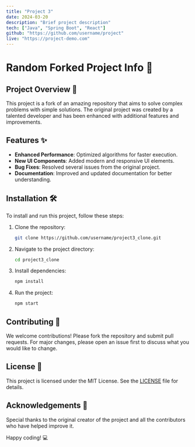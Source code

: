 ```yaml
---
title: "Project 3"
date: 2024-03-20
description: "Brief project description"
tech: ["Java", "Spring Boot", "React"]
github: "https://github.com/username/project"
live: "https://project-demo.com"
---
```


# Random Forked Project Info 🎉

## Project Overview 🚀
This project is a fork of an amazing repository that aims to solve complex problems with simple solutions. The original project was created by a talented developer and has been enhanced with additional features and improvements.

## Features ✨
- **Enhanced Performance**: Optimized algorithms for faster execution.
- **New UI Components**: Added modern and responsive UI elements.
- **Bug Fixes**: Resolved several issues from the original project.
- **Documentation**: Improved and updated documentation for better understanding.

## Installation 🛠️
To install and run this project, follow these steps:
1. Clone the repository:
    ```bash
    git clone https://github.com/username/project3_clone.git
    ```
2. Navigate to the project directory:
    ```bash
    cd project3_clone
    ```
3. Install dependencies:
    ```bash
    npm install
    ```
4. Run the project:
    ```bash
    npm start
    ```

## Contributing 🤝
We welcome contributions! Please fork the repository and submit pull requests. For major changes, please open an issue first to discuss what you would like to change.

## License 📄
This project is licensed under the MIT License. See the [LICENSE](LICENSE) file for details.

## Acknowledgements 🙏
Special thanks to the original creator of the project and all the contributors who have helped improve it.

Happy coding! 💻